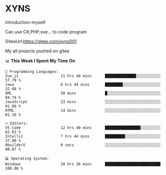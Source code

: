 # XYNS
introduction-myself

Can use C#,PHP,vue... to code program

GiteeUrl:https://gitee.com/xyns001

My all projects pushed on gitee

<!--START_SECTION:waka-->
📊 **This Week I Spent My Time On** 

```text
💬 Programming Languages: 
Vue.js                   11 hrs 48 mins      ██████████████░░░░░░░░░░░   57.79 % 
Java                     6 hrs 44 mins       ████████░░░░░░░░░░░░░░░░░   32.98 % 
XML                      58 mins             █░░░░░░░░░░░░░░░░░░░░░░░░   04.74 % 
JavaScript               23 mins             ░░░░░░░░░░░░░░░░░░░░░░░░░   01.89 % 
HTML                     14 mins             ░░░░░░░░░░░░░░░░░░░░░░░░░   01.16 % 

🔥 Editors: 
VS Code                  12 hrs 40 mins      ████████████████░░░░░░░░░   62.03 % 
IntelliJ                 7 hrs 44 mins       █████████░░░░░░░░░░░░░░░░   37.90 % 
HbuilderX                0 secs              ░░░░░░░░░░░░░░░░░░░░░░░░░   00.07 % 

💻 Operating System: 
Windows                  20 hrs 26 mins      █████████████████████████   100.00 % 
```


<!--END_SECTION:waka-->
